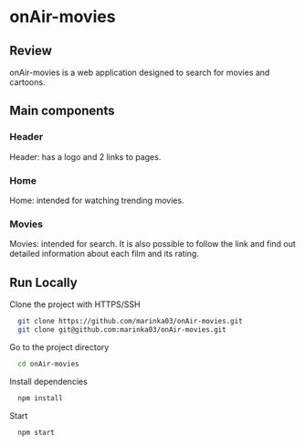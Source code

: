 # onAir-movies

## Review
onAir-movies is a web application designed to search for movies and cartoons.
## Main components
### Header
Header: has a logo and 2 links to pages.
### Home
Home: intended for watching trending movies.
### Movies
Movies: intended for search. It is also possible to follow the link and find out detailed information about each film and its rating.

## Run Locally

Clone the project with HTTPS/SSH

```bash
  git clone https://github.com/marinka03/onAir-movies.git
  git clone git@github.com:marinka03/onAir-movies.git
```

Go to the project directory

```bash
  cd onAir-movies
```

Install dependencies

```bash
  npm install
```

Start

```bash
  npm start
```


